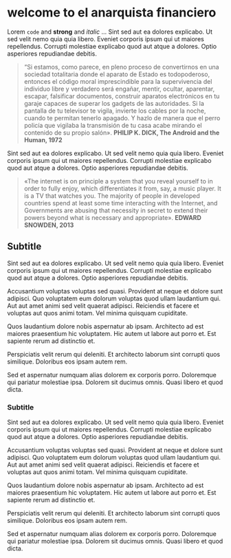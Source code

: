# welcome to el anarquista financiero

Lorem `code` and **strong** and *italic* ... Sint sed aut ea dolores explicabo. Ut sed velit nemo quia quia libero. Eveniet corporis ipsum qui ut maiores repellendus. Corrupti molestiae explicabo quod aut atque a dolores. Optio asperiores repudiandae debitis.

  > “Si estamos, como parece, en pleno proceso de convertirnos en una sociedad totalitaria donde el aparato de Estado es todopoderoso, entonces el código moral imprescindible para la supervivencia del individuo libre y verdadero será engañar, mentir, ocultar, aparentar, escapar, falsificar documentos, construir aparatos electrónicos en tu garaje capaces de superar los gadgets de las autoridades. Si la pantalla de tu televisor te vigila, invierte los cables por la noche, cuando te permitan tenerlo apagado. Y hazlo de manera que el perro policía que vigilaba la transmisión de tu casa acabe mirando el contenido de su propio salón».
  > **PHILIP K. DICK, The Android and the Human, 1972**

Sint sed aut ea dolores explicabo. Ut sed velit nemo quia quia libero. Eveniet corporis ipsum qui ut maiores repellendus. Corrupti molestiae explicabo quod aut atque a dolores. Optio asperiores repudiandae debitis.

  > «The internet is on principle a system that you reveal yourself to in order to fully enjoy, which differentiates it from, say, a music player. It is a TV that watches you. The majority of people in developed countries spend at least some time interacting with the Internet, and Governments are abusing that necessity in secret to extend their powers beyond what is necessary and appropriate».
  > **EDWARD SNOWDEN, 2013**
  
## Subtitle

Sint sed aut ea dolores explicabo. Ut sed velit nemo quia quia libero. Eveniet corporis ipsum qui ut maiores repellendus. Corrupti molestiae explicabo quod aut atque a dolores. Optio asperiores repudiandae debitis.

Accusantium voluptas voluptas sed quasi. Provident at neque et dolore sunt adipisci. Quo voluptatem eum dolorum voluptas quod ullam laudantium qui. Aut aut amet animi sed velit quaerat adipisci. Reiciendis et facere et voluptas aut quos animi totam. Vel minima quisquam cupiditate.

Quos laudantium dolore nobis aspernatur ab ipsam. Architecto ad est maiores praesentium hic voluptatem. Hic autem ut labore aut porro et. Est sapiente rerum ad distinctio et.

Perspiciatis velit rerum qui deleniti. Et architecto laborum sint corrupti quos similique. Doloribus eos ipsam autem rem.

Sed et aspernatur numquam alias dolorem ex corporis porro. Doloremque qui pariatur molestiae ipsa. Dolorem sit ducimus omnis. Quasi libero et quod dicta.  

### Subtitle

Sint sed aut ea dolores explicabo. Ut sed velit nemo quia quia libero. Eveniet corporis ipsum qui ut maiores repellendus. Corrupti molestiae explicabo quod aut atque a dolores. Optio asperiores repudiandae debitis.

Accusantium voluptas voluptas sed quasi. Provident at neque et dolore sunt adipisci. Quo voluptatem eum dolorum voluptas quod ullam laudantium qui. Aut aut amet animi sed velit quaerat adipisci. Reiciendis et facere et voluptas aut quos animi totam. Vel minima quisquam cupiditate.

Quos laudantium dolore nobis aspernatur ab ipsam. Architecto ad est maiores praesentium hic voluptatem. Hic autem ut labore aut porro et. Est sapiente rerum ad distinctio et.

Perspiciatis velit rerum qui deleniti. Et architecto laborum sint corrupti quos similique. Doloribus eos ipsam autem rem.

Sed et aspernatur numquam alias dolorem ex corporis porro. Doloremque qui pariatur molestiae ipsa. Dolorem sit ducimus omnis. Quasi libero et quod dicta.  
